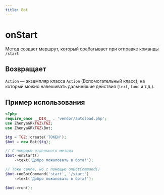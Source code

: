 ```yaml
---
title: Bot
---
```


# onStart
Метод создает маршрут, который срабатывает при отправке команды `/start`

## Возвращает
`Action` — экземпляр класса `Action` (Вспомогательный класс), на который можно навешивать дальнейшие действия (`text`, `func` и т.д.).

## Пример использования
```php
<?php
require_once __DIR__ . 'vendor/autoload.php';
use ZhenyaGR\TGZ\TGZ;
use ZhenyaGR\TGZ\Bot;

$tg = TGZ::create('ТОКЕН');
$bot = new Bot($tg);

// С помощью отдельного метода
$bot->onStart()
    ->text('Добро пожаловать в бота!');

// Тоже самое, но с помощью onBotCommand()
$bot->onBotCommand('start', '/start')
    ->text('Добро пожаловать в бота!');

$bot->run();
```
